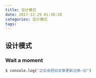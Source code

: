 ```yaml
---
title: 设计模式
date: 2017-12-29 01:30:28
categories: 设计模式
tags:
---
```

## 设计模式

### Wait a moment

``` bash
$ console.log("之后会把旧文章更新过来~😜")
```